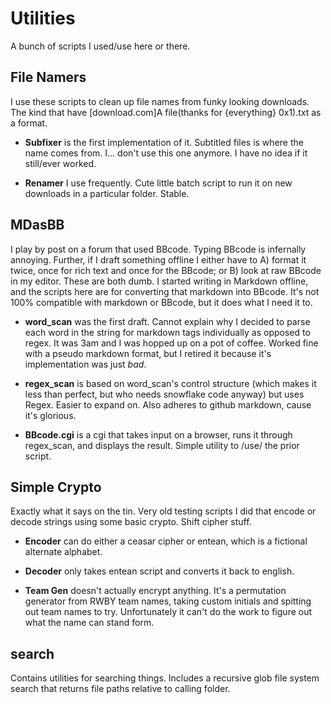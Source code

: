# Utilities

A bunch of scripts I used/use here or there.

## File Namers

I use these scripts to clean up file names from funky looking downloads. The kind that have [download.com]A file(thanks for {everything} 0x1).txt as a format.

* **Subfixer** is the first implementation of it. Subtitled files is where the name comes from. I... don't use this one anymore. I have no idea if it still/ever worked.

* **Renamer** I use frequently. Cute little batch script to run it on new downloads in a particular folder. Stable.

## MDasBB

I play by post on a forum that used BBcode. Typing BBcode is infernally annoying. Further, if I draft something offline I either have to A) format it twice, once for rich text and once for the BBcode; or B) look at raw BBcode in my editor. These are both dumb. I started writing in Markdown offline, and the scripts here are for converting that markdown into BBcode. It's not 100% compatible with markdown or BBcode, but it does what I need it to.

+ **word_scan** was the first draft. Cannot explain why I decided to parse each word in the string for markdown tags individually as opposed to regex. It was 3am and I was hopped up on a pot of coffee. Worked fine with a pseudo markdown format, but I retired it because it's implementation was just *bad*.

+ **regex_scan** is based on word_scan's control structure (which makes it less than perfect, but who needs snowflake code anyway) but uses Regex. Easier to expand on. Also adheres to github markdown, cause it's glorious.

+ **BBcode.cgi** is a cgi that takes input on a browser, runs it through regex_scan, and displays the result. Simple utility to /use/ the prior script.

## Simple Crypto

Exactly what it says on the tin. Very old testing scripts I did that encode or decode strings using some basic crypto. Shift cipher stuff.

+ **Encoder** can do either a ceasar cipher or entean, which is a fictional alternate alphabet.

+ **Decoder** only takes entean script and converts it back to english.

+ **Team Gen** doesn't actually encrypt anything. It's a permutation generator from RWBY team names, taking custom initials and spitting out team names to try. Unfortunately it can't do the work to figure out what the name can stand form. 

## search

Contains utilities for searching things. Includes a recursive glob file system search that returns file paths relative to calling folder.